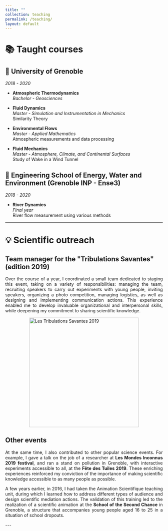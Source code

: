```yaml
---
title: ""
collection: teaching
permalink: /teaching/
layout: default
---
```

# 📚 Taught courses

## 📍 University of Grenoble
*2018 - 2020* 

- **Atmospheric Thermodynamics**  
*Bachelor - Geosciences*

- **Fluid Dynamics**  
*Master - Simulation and Instrumentation in Mechanics*  
Similarity Theory  

- **Environmental Flows**  
*Master - Applied Mathematics*  
Atmospheric measurements and data processing

- **Fluid Mechanics**  
*Master - Atmosphere, Climate, and Continental Surfaces*  
Study of Wake in a Wind Tunnel

## 📍 Engineering School of Energy, Water and Environment (Grenoble INP - Ense3)
*2018 - 2020* 

- **River Dynamics**  
*Final year*  
River flow measurement using various methods

---

# 💡 Scientific outreach

## Team manager for the "Tribulations Savantes" (edition 2019)

<p style="text-align: justify;">
Over the course of a year, I coordinated a small team dedicated to staging this event, taking on a variety of responsibilities: managing the team, recruiting speakers to carry out experiments with young people, inviting speakers, organizing a photo competition, managing logistics, as well as designing and implementing communication actions. This experience enabled me to develop invaluable organizational and interpersonal skills, while deepening my commitment to sharing scientific knowledge. 
</p>

<img src="/images/Flyer_Tribulations_Savantes.png" alt="Les Tribulations Savantes 2019" width="350" style="display: block; margin-left: auto; margin-right: auto;" />

## Other events  

<p style="text-align: justify;">
At the same time, I also contributed to other popular science events. For example, I gave a talk on the job of a researcher at <strong>Les Mondes Inconnus 2019 festival</strong>, and ran a stand on pollution in Grenoble, with interactive experiments accessible to all, at the <strong>Fête des Tuiles 2019</strong>. These enriching experiences reinforced my conviction of the importance of making scientific knowledge accessible to as many people as possible.
</p>

<p style="text-align: justify;">
A few years earlier, in 2016, I had taken the Animation Scientifique teaching unit, during which I learned how to address different types of audience and design scientific mediation actions. The validation of this training led to the realization of a scientific animation at the <strong>School of the Second Chance</strong> in Grenoble, a structure that accompanies young people aged 16 to 25 in a situation of school dropouts.
</p>
---
